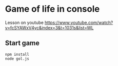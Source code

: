 # Game of life in console  
Lesson on youtube https://www.youtube.com/watch?v=fcSYAWxV4yc&index=3&t=1031s&list=WL

## Start game  
```npm install```  
```node gol.js```